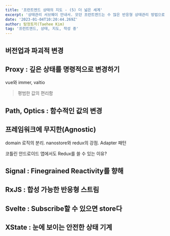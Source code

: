 ```yaml
---
title: '프런트엔드 상태의 지도 - (5) 더 넓은 세계'
excerpt: '상태관리 서브웨이 안내서. 모던 프런트엔드는 수 많은 반응형 상태관리 방법으로 넘쳐나고 있습니다. 어떤 대안들이 있으며, 뭐가 다른 걸까요?'
date: '2023-01-04T10:20:44.269Z'
author: 탐정토끼(Taehee Kim)
tag: '프런트엔드, 상태, 지도, 작성 중'
---
```


## 버전업과 파괴적 변경

## Proxy : 깊은 상태를 명령적으로 변경하기
vue와 immer, valtio

> 평범한 값의 편리함

## Path, Optics : 함수적인 값의 변경

## 프레임워크에 무지한(Agnostic)
domain 로직의 분리. nanostore와 redux의 강점. Adapter 패턴

코틀린 안드로이드 앱에서도 Redux를 쓸 수 있는 이유?

## Signal : Finegrained Reactivity를 향해

## RxJS : 합성 가능한 반응형 스트림

## Svelte : Subscribe할 수 있으면 store다

## XState : 눈에 보이는 안전한 상태 기계
